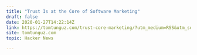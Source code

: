 ```yaml
---
title: "Trust Is at the Core of Software Marketing"
draft: false
date: 2020-01-27T14:22:14Z
link: https://tomtunguz.com/trust-core-marketing/?utm_medium=RSS&utm_source=hune
site: tomtunguz.com
topic: Hacker News  

---
```

